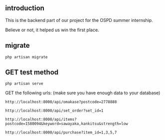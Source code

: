 ## introduction

This is the backend part of our project for the OSPD summer internship.

Believe or not, it helped us win the first place.

## migrate

`php artisan migrate`

## GET test method

`php artisan serve`

 GET the following urls:
 (make sure you have enough data to your database)

```
http://localhost:8000/api/omakase?postcode=2778888

http://localhost:8000/api/set_order?set_id=1

http://localhost:8000/api/items?postcode=1580094&keyword=sawayaka,kankitsu&strength=low

http://localhost:8000/api/purchase?item_id=1,3,5,7
```
